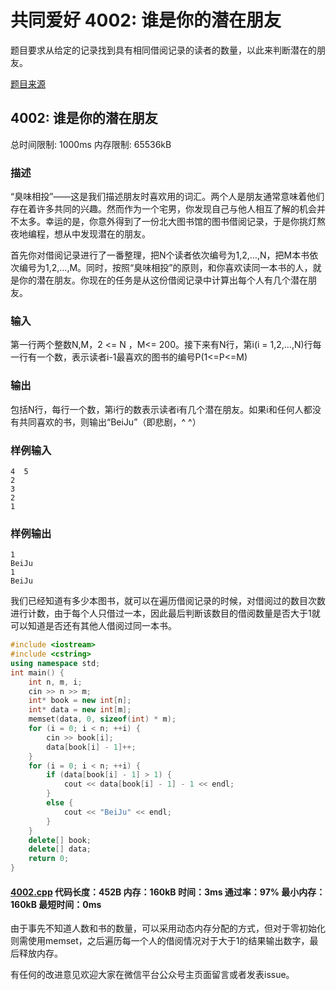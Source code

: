 # 共同爱好 4002: 谁是你的潜在朋友

题目要求从给定的记录找到具有相同借阅记录的读者的数量，以此来判断潜在的朋友。

[题目来源](http://bailian.openjudge.cn/practice/4002/)

## 4002: 谁是你的潜在朋友

总时间限制: 1000ms    内存限制: 65536kB

### 描述

“臭味相投”——这是我们描述朋友时喜欢用的词汇。两个人是朋友通常意味着他们存在着许多共同的兴趣。然而作为一个宅男，你发现自己与他人相互了解的机会并不太多。幸运的是，你意外得到了一份北大图书馆的图书借阅记录，于是你挑灯熬夜地编程，想从中发现潜在的朋友。

首先你对借阅记录进行了一番整理，把N个读者依次编号为1,2,…,N，把M本书依次编号为1,2,…,M。同时，按照“臭味相投”的原则，和你喜欢读同一本书的人，就是你的潜在朋友。你现在的任务是从这份借阅记录中计算出每个人有几个潜在朋友。

### 输入

第一行两个整数N,M，2 <= N ，M<= 200。接下来有N行，第i(i = 1,2,…,N)行每一行有一个数，表示读者i-1最喜欢的图书的编号P(1<=P<=M)

### 输出

包括N行，每行一个数，第i行的数表示读者i有几个潜在朋友。如果i和任何人都没有共同喜欢的书，则输出“BeiJu”（即悲剧，^ ^）

### 样例输入
```
4  5
2
3
2
1
```
### 样例输出
```
1
BeiJu
1
BeiJu
```
我们已经知道有多少本图书，就可以在遍历借阅记录的时候，对借阅过的数目次数进行计数，由于每个人只借过一本，因此最后判断该数目的借阅数量是否大于1就可以知道是否还有其他人借阅过同一本书。
```cpp
#include <iostream>
#include <cstring>
using namespace std;
int main() {
	int n, m, i;
	cin >> n >> m;
	int* book = new int[n];
	int* data = new int[m];
	memset(data, 0, sizeof(int) * m);
	for (i = 0; i < n; ++i) {
		cin >> book[i];
		data[book[i] - 1]++;
	}
	for (i = 0; i < n; ++i) {
		if (data[book[i] - 1] > 1) {
			cout << data[book[i] - 1] - 1 << endl;
		}
		else {
			cout << "BeiJu" << endl;
		}
	}
	delete[] book;
	delete[] data;
	return 0;
}
```
#### [4002.cpp](/Code/4000-4099/4002.cpp) 代码长度：452B 内存：160kB 时间：3ms 通过率：97% 最小内存：160kB  最短时间：0ms

由于事先不知道人数和书的数量，可以采用动态内存分配的方式，但对于零初始化则需使用memset，之后遍历每一个人的借阅情况对于大于1的结果输出数字，最后释放内存。

有任何的改进意见欢迎大家在微信平台公众号主页面留言或者发表issue。
